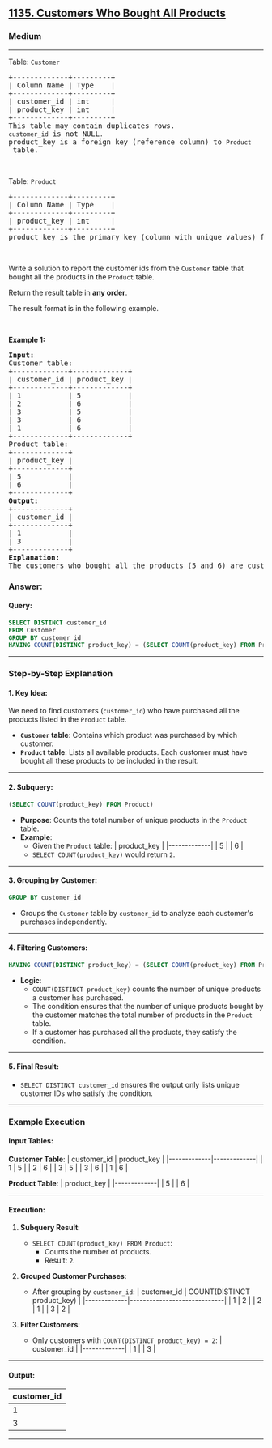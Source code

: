 <h2><a href="https://leetcode.com/problems/customers-who-bought-all-products">1135. Customers Who Bought All Products</a></h2><h3>Medium</h3><hr><p>Table: <code>Customer</code></p>

<pre>
+-------------+---------+
| Column Name | Type    |
+-------------+---------+
| customer_id | int     |
| product_key | int     |
+-------------+---------+
This table may contain duplicates rows. 
<code>customer_id</code> is not NULL<code>.</code>
product_key is a foreign key (reference column) to <code>Product</code> table.
</pre>

<p>&nbsp;</p>

<p>Table: <code>Product</code></p>

<pre>
+-------------+---------+
| Column Name | Type    |
+-------------+---------+
| product_key | int     |
+-------------+---------+
product_key is the primary key (column with unique values) for this table.
</pre>

<p>&nbsp;</p>

<p>Write a solution to report the customer ids from the <code>Customer</code> table that bought all the products in the <code>Product</code> table.</p>

<p>Return the result table in <strong>any order</strong>.</p>

<p>The&nbsp;result format is in the following example.</p>

<p>&nbsp;</p>
<p><strong class="example">Example 1:</strong></p>

<pre>
<strong>Input:</strong> 
Customer table:
+-------------+-------------+
| customer_id | product_key |
+-------------+-------------+
| 1           | 5           |
| 2           | 6           |
| 3           | 5           |
| 3           | 6           |
| 1           | 6           |
+-------------+-------------+
Product table:
+-------------+
| product_key |
+-------------+
| 5           |
| 6           |
+-------------+
<strong>Output:</strong> 
+-------------+
| customer_id |
+-------------+
| 1           |
| 3           |
+-------------+
<strong>Explanation:</strong> 
The customers who bought all the products (5 and 6) are customers with IDs 1 and 3.
</pre>


### Answer:

#### Query:
```sql
SELECT DISTINCT customer_id 
FROM Customer
GROUP BY customer_id
HAVING COUNT(DISTINCT product_key) = (SELECT COUNT(product_key) FROM Product);
```

---

### **Step-by-Step Explanation**

#### 1. **Key Idea**:
We need to find customers (`customer_id`) who have purchased all the products listed in the `Product` table.

- **`Customer` table**: Contains which product was purchased by which customer.
- **`Product` table**: Lists all available products. Each customer must have bought all these products to be included in the result.

---

#### 2. **Subquery**:
```sql
(SELECT COUNT(product_key) FROM Product)
```
- **Purpose**: Counts the total number of unique products in the `Product` table.
- **Example**:
  - Given the `Product` table:
    | product_key |
    |-------------|
    | 5           |
    | 6           |
  - `SELECT COUNT(product_key)` would return `2`.

---

#### 3. **Grouping by Customer**:
```sql
GROUP BY customer_id
```
- Groups the `Customer` table by `customer_id` to analyze each customer's purchases independently.

---

#### 4. **Filtering Customers**:
```sql
HAVING COUNT(DISTINCT product_key) = (SELECT COUNT(product_key) FROM Product)
```
- **Logic**:
  - `COUNT(DISTINCT product_key)` counts the number of unique products a customer has purchased.
  - The condition ensures that the number of unique products bought by the customer matches the total number of products in the `Product` table.
  - If a customer has purchased all the products, they satisfy the condition.

---

#### 5. **Final Result**:
- `SELECT DISTINCT customer_id` ensures the output only lists unique customer IDs who satisfy the condition.

---

### **Example Execution**

#### Input Tables:
**Customer Table**:
| customer_id | product_key |
|-------------|-------------|
| 1           | 5           |
| 2           | 6           |
| 3           | 5           |
| 3           | 6           |
| 1           | 6           |

**Product Table**:
| product_key |
|-------------|
| 5           |
| 6           |

---

#### Execution:

1. **Subquery Result**:
   - `SELECT COUNT(product_key) FROM Product`:
     - Counts the number of products.
     - Result: `2`.

2. **Grouped Customer Purchases**:
   - After grouping by `customer_id`:
     | customer_id | COUNT(DISTINCT product_key) |
     |-------------|-----------------------------|
     | 1           | 2                           |
     | 2           | 1                           |
     | 3           | 2                           |

3. **Filter Customers**:
   - Only customers with `COUNT(DISTINCT product_key) = 2`:
     | customer_id |
     |-------------|
     | 1           |
     | 3           |

---

#### Output:
| customer_id |
|-------------|
| 1           |
| 3           |

--- 


